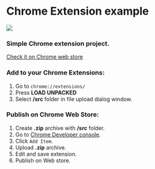 # Chrome Extension example

<img src="https://i.imgur.com/liW0NZY.png?1"/>

### Simple Chrome extension project.

<a target="_blank" href="https://bit.ly/2GIadQ5" >Check it on Chrome web store</a>

### Add to your Chrome Extensions:

1. Go to `chrome://extensions/`
2. Press <b>LOAD UNPACKED</b>
3. Select <b>/src</b> folder in file upload dialog window.

### Publish on Chrome Web Store:

1. Create <b>.zip</b> archive with <b>/src</b> folder.
2. Go to <a target="_blank" href="https://chrome.google.com/webstore/devconsole" >Chrome Developer console<a/>.
3. Click `Add Item`.
4. Upload <b>.zip</b> archive.
5. Edit and save extension.
6. Publish on Web store.  
